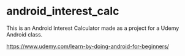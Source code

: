 # android_interest_calc
This is an Android Interest Calculator made as a project for a Udemy Android class.

https://www.udemy.com/learn-by-doing-android-for-beginners/
